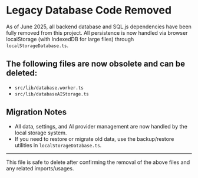 # Legacy Database Code Removed

As of June 2025, all backend database and SQL.js dependencies have been fully removed from this project. All persistence is now handled via browser localStorage (with IndexedDB for large files) through `localStorageDatabase.ts`.

## The following files are now obsolete and can be deleted:
- `src/lib/database.worker.ts`
- `src/lib/databaseAIStorage.ts`

## Migration Notes
- All data, settings, and AI provider management are now handled by the local storage system.
- If you need to restore or migrate old data, use the backup/restore utilities in `localStorageDatabase.ts`.

---
This file is safe to delete after confirming the removal of the above files and any related imports/usages.

